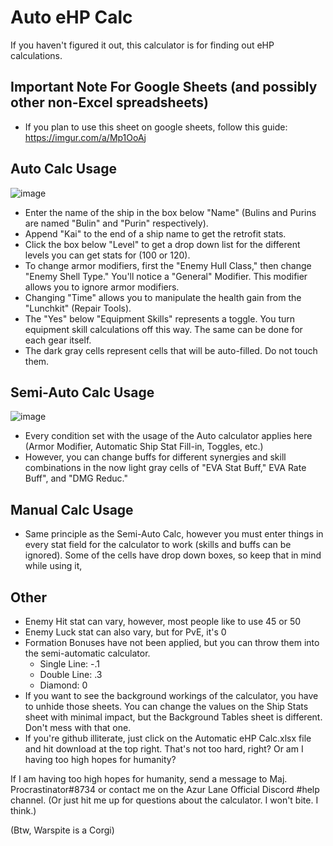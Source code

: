 # Auto eHP Calc
If you haven't figured it out, this calculator is for finding out eHP calculations.

## Important Note For Google Sheets (and possibly other non-Excel spreadsheets)
* If you plan to use this sheet on google sheets, follow this guide: https://imgur.com/a/Mp1OoAj

## Auto Calc Usage

![image](https://cdn.discordapp.com/attachments/391458004454604811/561015262175035393/unknown.png)

* Enter the name of the ship in the box below "Name" (Bulins and Purins are named "Bulin" and "Purin" respectively).
* Append "Kai" to the end of a ship name to get the retrofit stats.
* Click the box below "Level" to get a drop down list for the different levels you can get stats for (100 or 120).
* To change armor modifiers, first the "Enemy Hull Class," then change "Enemy Shell Type." You'll notice a "General" Modifier. This modifier allows you to ignore armor modifiers.
* Changing "Time" allows you to manipulate the health gain from the "Lunchkit" (Repair Tools).
* The "Yes" below "Equipment Skills" represents a toggle. You turn equipment skill calculations off this way. The same can be done for each gear itself.
* The dark gray cells represent cells that will be auto-filled. Do not touch them.

## Semi-Auto Calc Usage
![image](https://cdn.discordapp.com/attachments/391458004454604811/561017622980984833/unknown.png)

* Every condition set with the usage of the Auto calculator applies here (Armor Modifier, Automatic Ship Stat Fill-in, Toggles, etc.)
* However, you can change buffs for different synergies and skill combinations in the now light gray cells of "EVA Stat Buff," EVA Rate Buff", and "DMG Reduc."

## Manual Calc Usage
* Same principle as the Semi-Auto Calc, however you must enter things in every stat field for the calculator to work (skills and buffs can be ignored). Some of the cells have drop down boxes, so keep that in mind while using it,

## Other
* Enemy Hit stat can vary, however, most people like to use 45 or 50
* Enemy Luck stat can also vary, but for PvE, it's 0
* Formation Bonuses have not been applied, but you can throw them into the semi-automatic calculator.
    * Single Line: -.1
    * Double Line: .3
    * Diamond: 0
* If you want to see the background workings of the calculator, you have to unhide those sheets. You can change the values on the Ship Stats sheet with minimal impact, but the Background Tables sheet is different. Don't mess with that one.
* If you're github illiterate, just click on the Automatic eHP Calc.xlsx file and hit download at the top right. That's not too hard, right? Or am I having too high hopes for humanity?


If I am having too high hopes for humanity, send a message to Maj. Procrastinator#8734 or contact me on the Azur Lane Official Discord #help channel. (Or just hit me up for questions about the calculator. I won't bite. I think.)

(Btw, Warspite is a Corgi)
